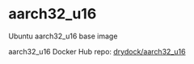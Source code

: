 
# aarch32_u16
Ubuntu aarch32_u16 base image

aarch32_u16 Docker Hub repo: [drydock/aarch32_u16](https://hub.docker.com/r/drydock/aarch32_u16/)
  
